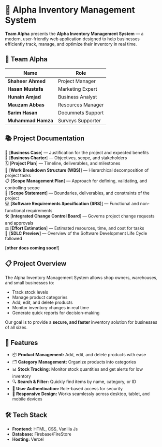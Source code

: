 # 🛒 Alpha Inventory Management System

**Team Alpha** presents the **Alpha Inventory Management System** — a modern, user-friendly web application designed to help businesses efficiently track, manage, and optimize their inventory in real time.

## 🤝 Team Alpha

| Name               | Role               |
|--------------------|--------------------|
| **Shaheer Ahmed**  | Project Manager    |
| **Hasan Mustafa**  | Marketing Expert   |
| **Hunain Amjad**   | Business Analyst   |
| **Mauzam Abbas**   | Resources Manager  |
| **Sarim Hasan**    | Documnets Support  |
| **Muhammad Hamza** | Surveys Supporter  |


## 📚 Project Documentation

📑 [**Business Case**] — Justification for the project and expected benefits  
📜 [**Business Charter**] — Objectives, scope, and stakeholders  
🗓 [**Project Plan**] — Timeline, deliverables, and milestones  
🧩 [**Work Breakdown Structure (WBS)**] — Hierarchical decomposition of project tasks  
📋 [**Scope Management Plan**] — Approach for defining, validating, and controlling scope  
📌 [**Scope Statement**] — Boundaries, deliverables, and constraints of the project  
💻 [**Software Requirements Specification (SRS)**] — Functional and non-functional requirements  
🛠️ [**Integrated Change Control Board**] — Governs project change requests and approvals  
⚖️ [**Effort Estimation**] — Estimated resources, time, and cost for tasks  
🔄 [**SDLC Preview**] — Overview of the Software Development Life Cycle followed  

[**other docs coming soon!**]


## 📋 Project Overview

The Alpha Inventory Management System allows shop owners, warehouses, and small businesses to:
- Track stock levels
- Manage product categories
- Add, edit, and delete products
- Monitor inventory changes in real time
- Generate quick reports for decision-making

Our goal is to provide a **secure, and faster** inventory solution for businesses of all sizes.

## 🚀 Features

- 📦 **Product Management:** Add, edit, and delete products with ease  
- 🗂 **Category Management:** Organize products into categories  
- 📊 **Stock Tracking:** Monitor stock quantities and get alerts for low inventory  
- 🔍 **Search & Filter:** Quickly find items by name, category, or ID  
- 🔐 **User Authentication:** Role-based access for security  
- 📱 **Responsive Design:** Works seamlessly across desktop, tablet, and mobile devices  

## 🛠️ Tech Stack

- **Frontend:** HTML, CSS, Vanilla Js  
- **Database:** Firebase/FireStore  
- **Hosting:** Vercel  
